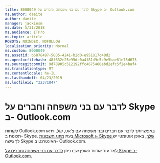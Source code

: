 ```yaml
---
title: 8000049 לדבר עם בני משפחה וחברים על Skype ב- Outlook.com
ms.author: daeite
author: daeite
manager: jackiesm
ms.date: 5/31/2018
ms.audience: ITPro
ms.topic: article
ROBOTS: NOINDEX, NOFOLLOW
localization_priority: Normal
ms.custom: 8000049
ms.assetid: b6878497-5885-4241-b2d0-e951817c48d2
ms.openlocfilehash: 48f632e25e95dc0a4f81d9c5c9e5bae61e75d673
ms.sourcegitcommit: 9d78905c512192ffc4675468abd2efc5f2e4baf4
ms.translationtype: MT
ms.contentlocale: he-IL
ms.lasthandoff: 04/23/2019
ms.locfileid: "32371047"
---
```

# <a name="talk-to-family-and-friends-on-skype-in-outlookcom"></a>לדבר עם בני משפחה וחברים על Skype ב- Outlook.com

לקוחות Outlook.com באפשרותך לדבר עם חברים ובני משפחה עם צ'אט, קול, וידאו תכונות ב- Skype. בעת [מיזוג חשבונות Microsoft ו- Skype שלך](https://go.microsoft.com/fwlink/p/?linkid=2001101&amp;clcid=0x409), באופן אוטומטי יש לך גישה Skype האינטרנט ב- Outlook.com.
  
למד עוד אודות האופן שבו ניתן [לדבר עם בני משפחה וחברים על Skype ב- Outlook.com](https://go.microsoft.com/fwlink/p/?linkid=2001407&amp;clcid=0x409).
  

